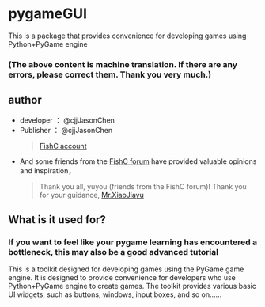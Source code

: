 # pygameGUI
This is a package that provides convenience for developing games using Python+PyGame engine
### (The above content is machine translation. If there are any errors, please correct them. Thank you very much.)

## author
* developer ： @cjjJasonChen
* Publisher ： @cjjJasonChen
  > [FishC account](https://fishc.com.cn/space-uid-507904.html)
* And some friends from the [FishC forum](https://fishc.com.cn/forum.php) have provided valuable opinions and inspiration，
  > Thank you all, yuyou (friends from the FishC forum)!
  > Thank you for your guidance, [Mr.XiaoJiayu](https://fishc.com.cn/space-uid-9.html)

## What is it used for?
### If you want to feel like your pygame learning has encountered a bottleneck, this may also be a good advanced tutorial
This is a toolkit designed for developing games using the PyGame game engine. It is designed to provide convenience for developers who use Python+PyGame engine to create games. The toolkit provides various basic UI widgets, such as buttons, windows, input boxes, and so on......



